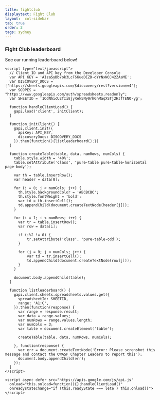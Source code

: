 ```yaml
---
title: fightclub
displaytext: Fight Club
layout:  col-sidebar
tab: true
order: 2
tags: sydney
---
```


### Fight Club leaderboard

See our running leaderboard below!

<html>
    <meta name="viewport" content="width=device-width, initial-scale=1">
    <link rel="stylesheet" href="https://unpkg.com/purecss@2.0.5/build/pure-min.css" integrity="sha384-LTIDeidl25h2dPxrB2Ekgc9c7sEC3CWGM6HeFmuDNUjX76Ert4Z4IY714dhZHPLd" crossorigin="anonymous">
</html>

    <script type="text/javascript">
      // Client ID and API key from the Developer Console
      var API_KEY = 'AIzaSyDb7ok3LcF6KueDIZD-dYrNxNOJ42ZAaME';
      var DISCOVERY_DOCS = ["https://sheets.googleapis.com/$discovery/rest?version=v4"];
      var SCOPES = "https://www.googleapis.com/auth/spreadsheets.readonly";
      var SHEETID = '1OdNhicU2fIi8jyRek5Ny0rhGhMaqXSTj2H3fTENO-yg';

      function handleClientLoad() {
        gapi.load('client', initClient);
      }

      function initClient() {
        gapi.client.init({
          apiKey: API_KEY,
          discoveryDocs: DISCOVERY_DOCS
        }).then(function(){listleaderboard();})
      }

      function createTable(table, data, numRows, numCols) {
        table.style.width = '40%';
        table.setAttribute('class', 'pure-table pure-table-horizontal page-body');

        var th = table.insertRow();
        var header = data[0];

        for (j = 0; j < numCols; j++) {
          th.style.backgroundColor = '#BCBCBC';
          th.style.fontWeight = 'bold';
          var td = th.insertCell();
          td.appendChild(document.createTextNode(header[j]));
        }

        for (i = 1; i < numRows; i++) {
          var tr = table.insertRow();
          var row = data[i];

          if (i%2 != 0) {
              tr.setAttribute('class', 'pure-table-odd');
          }

          for (j = 0; j < numCols; j++) {
              var td = tr.insertCell();
              td.appendChild(document.createTextNode(row[j]));
          }
        }

        document.body.appendChild(table);
      }

      function listleaderboard() {
        gapi.client.sheets.spreadsheets.values.get({
          spreadsheetId: SHEETID,
          range: 'A1:C',
        }).then(function(response) {
          var range = response.result;
          var data = range.values;
          var numRows = range.values.length;
          var numCols = 3;
          var table = document.createElement('table');

          createTable(table, data, numRows, numCols);

        }, function(response) {
          var err = document.createTextNode('Error: Please screnshot this message and contact the OWASP Chapter Leaders to report this');
          document.body.appendChild(err);
        });
      }
    </script>

    <script async defer src="https://apis.google.com/js/api.js"
      onload="this.onload=function(){};handleClientLoad()"
      onreadystatechange="if (this.readyState === lete') this.onload()">
    </script>
